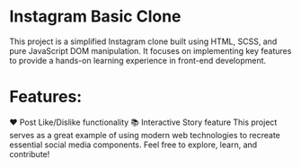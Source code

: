 # Instagram Basic Clone
This project is a simplified Instagram clone built using HTML, SCSS, and pure JavaScript DOM manipulation. It focuses on implementing key features to provide a hands-on learning experience in front-end development.

# Features:
❤️ Post Like/Dislike functionality
📚 Interactive Story feature
This project serves as a great example of using modern web technologies to recreate essential social media components. Feel free to explore, learn, and contribute!
